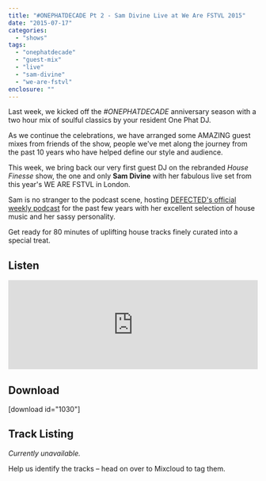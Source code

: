 ```yaml
---
title: "#ONEPHATDECADE Pt 2 - Sam Divine Live at We Are FSTVL 2015"
date: "2015-07-17"
categories: 
  - "shows"
tags: 
  - "onephatdecade"
  - "guest-mix"
  - "live"
  - "sam-divine"
  - "we-are-fstvl"
enclosure: ""
---
```


Last week, we kicked off the _#ONEPHATDECADE_ anniversary season with a two hour mix of soulful classics by your resident One Phat DJ.

As we continue the celebrations, we have arranged some AMAZING guest mixes from friends of the show, people we've met along the journey from the past 10 years who have helped define our style and audience.

This week, we bring back our very first guest DJ on the rebranded _House Finesse_ show, the one and only **Sam Divine** with her fabulous live set from this year's WE ARE FSTVL in London.

Sam is no stranger to the podcast scene, hosting [DEFECTED's official weekly podcast](https://itunes.apple.com/gb/podcast/defected-in-the-house/id120107389?mt=2) for the past few years with her excellent selection of house music and her sassy personality.

Get ready for 80 minutes of uplifting house tracks finely curated into a special treat.

## Listen

<iframe src="https://www.mixcloud.com/widget/iframe/?embed_type=widget_standard&amp;embed_uuid=6930f2e4-aa00-49b9-8f6a-873344a1c93c&amp;feed=https%3A%2F%2Fwww.mixcloud.com%2Fhousefinesse%2Fonephatdecade-pt-2-with-sam-divine-live-at-we-are-fstvl-2015%2F&amp;hide_cover=1&amp;hide_tracklist=1&amp;replace=0" width="100%" height="180" frameborder="0"></iframe>

## Download

\[download id="1030"\]

## Track Listing

_Currently unavailable._

Help us identify the tracks – head on over to Mixcloud to tag them.
